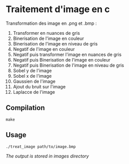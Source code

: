 # Traitement d'image en c

Transformation des image en .png et .bmp :

1. Transformer en nuances de gris 
2. Binerisation de l'image en couleur 
3. Binerisation de l'image en niveau de gris 
4. Negatif de l'image en couleur 
5. Negatif puis transformer l'image en nuances de gris 
6. Negatif puis Binerisation de l'image en couleur 
7. Negatif puis Binerisation de l'image en niveau de gris 
8. Sobel y de l'image
9. Sobel x de l'image
10. Gaussien de l'image
11. Ajout du bruit sur l'image
12. Laplacce de l'image

## Compilation
```
make 
```
## Usage
```
./treat_image path/to/image.bmp 
```
*The output is stored in images directory*